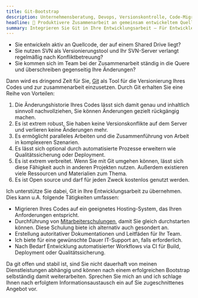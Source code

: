 ```yaml
---
title: Git-Bootstrap
description: Unternehmensberatung, Devops, Versionskontrolle, Code-Migration zu Git
headline: 🚀 Produktivere Zusammenarbeit an gemeinsam entwickeltem Quellcode
summary: Integrieren Sie Git in Ihre Entwicklungsarbeit — Für Entwicklerteams, Forschungsgruppen etc.
---
```


- Sie entwickeln aktiv an Quellcode, der auf einem Shared Drive liegt?
- Sie nutzen SVN als Versionierungstool und Ihr SVN-Server verlangt regelmäßig nach Konfliktbetreuung?
- Sie kommen sich im Team bei der Zusammenarbeit ständig in die Quere und überschreiben gegenseitig Ihre Änderungen?

Dann wird es dringend Zeit für Sie, [Git] als Tool für die Versionierung Ihres Codes und zur zusammenarbeit einzusetzen.
Durch Git erhalten Sie eine Reihe von Vorteilen:

1. Die Änderungshistorie Ihres Codes lässt sich damit genau und inhaltlich sinnvoll nachvollziehen, Sie können Änderungen gezielt rückgängig machen.
2. Es ist extrem robust, Sie haben keine Versionskonflikte auf dem Server und verlieren keine Änderungen mehr.
3. Es ermöglicht paralleles Arbeiten und die Zusammenführung von Arbeit in komplexeren Szenarien.
4. Es lässt sich optional durch automatisierte Prozesse erweitern wie Qualitätssicherung oder Deployment.
5. Es ist extrem verbreitet. Wenn Sie mit Git umgehen können, lässt sich diese Fähigkeit auch in anderen Projekten nutzen.
   Außerdem existieren viele Ressourcen und Materialien zum Thema.
6. Es ist Open source und darf für jeden Zweck kostenlos genutzt werden.

Ich unterstütze Sie dabei, Git in Ihre Entwicklungsarbeit zu übernehmen.
Dies kann u.A. folgende Tätigkeiten umfassen:

- Migrieren Ihres Codes auf ein geeignetes Hosting-System, das Ihren Anforderungen entspricht.
- Durchführung von [Mitarbeiterschulungen](/products/trainings/git/), damit Sie gleich durchstarten können. Diese Schulung biete ich alternativ auch gesondert an.
- Erstellung autoritativer Dokumentationen und Leitfäden für Ihr Team.
- Ich biete für eine gewünschte Dauer IT-Support an, falls erforderlich.
- Nach Bedarf Entwicklung automatisierter Workflows via CI für Build, Deployment oder Qualitätssicherung.

Da git offen und stabil ist, sind Sie nicht dauerhaft von meinen Dienstleistungen abhängig und können nach einem erfolgreichen Bootstrap selbständig damit weiterarbeiten.
Sprechen Sie mich an und ich schlage Ihnen nach erfolgtem Informationsaustausch ein auf Sie zugeschnittenes Angebot vor.

[git]: https://git-scm.com/
